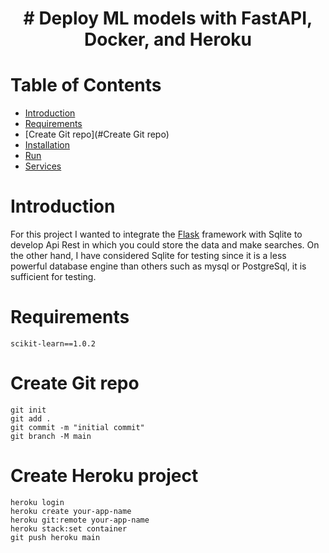 <h1 align="center"> # Deploy ML models with FastAPI, Docker, and Heroku </h1>

# Table of Contents
- [Introduction](#Introduction)
- [Requirements](#Requirements)
- [Create Git repo](#Create Git repo)
- [Installation](#Installation)
- [Run](#Run)
- [Services](#Services)

# Introduction
For this project I wanted to integrate the [Flask](https://flask.palletsprojects.com/en/2.2.x/) framework with Sqlite to develop Api Rest in which you could store the data and make searches.
On the other hand, I have considered Sqlite for testing since it is a less powerful database engine than others such as mysql or PostgreSql, it is sufficient for testing.

# Requirements
    scikit-learn==1.0.2

# Create Git repo
    git init
    git add .
    git commit -m "initial commit"
    git branch -M main

# Create Heroku project

    heroku login
    heroku create your-app-name
    heroku git:remote your-app-name
    heroku stack:set container
    git push heroku main